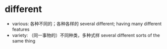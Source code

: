 # different

- various: 各种不同的；各种各样的 several different; having many different features
- variety: （同一事物的）不同种类，多种式样 several different sorts of the same thing
